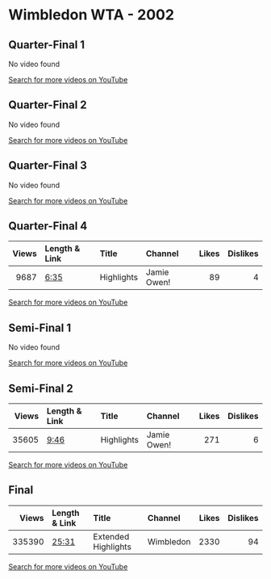 
# Wimbledon WTA - 2002
    
## Quarter-Final 1
No video found

[Search for more videos on YouTube](https://www.youtube.com/results?search_query=%22wimbledon%22+%22Williams%22+%22Likhovtseva%22+%222002%22+%22highlights%22)     

## Quarter-Final 2
No video found

[Search for more videos on YouTube](https://www.youtube.com/results?search_query=%22wimbledon%22+%22Henin%22+%22Seles%22+%222002%22+%22highlights%22)     

## Quarter-Final 3
No video found

[Search for more videos on YouTube](https://www.youtube.com/results?search_query=%22wimbledon%22+%22Mauresmo%22+%22Capriati%22+%222002%22+%22highlights%22)     

## Quarter-Final 4
|   Views | Length & Link                                       | Title      | Channel     |   Likes |   Dislikes |
|--------:|:----------------------------------------------------|:-----------|:------------|--------:|-----------:|
|    9687 | [6:35](https://www.youtube.com/watch?v=fjzg1YwqU9E) | Highlights | Jamie Owen! |      89 |          4 |

[Search for more videos on YouTube](https://www.youtube.com/results?search_query=%22wimbledon%22+%22Williams%22+%22Hantuchova%22+%222002%22+%22highlights%22)     

## Semi-Final 1
No video found

[Search for more videos on YouTube](https://www.youtube.com/results?search_query=%22wimbledon%22+%22Williams%22+%22Henin%22+%222002%22+%22highlights%22)     

## Semi-Final 2
|   Views | Length & Link                                       | Title      | Channel     |   Likes |   Dislikes |
|--------:|:----------------------------------------------------|:-----------|:------------|--------:|-----------:|
|   35605 | [9:46](https://www.youtube.com/watch?v=q6m73oY0pyk) | Highlights | Jamie Owen! |     271 |          6 |

[Search for more videos on YouTube](https://www.youtube.com/results?search_query=%22wimbledon%22+%22Williams%22+%22Mauresmo%22+%222002%22+%22highlights%22)     

## Final
|   Views | Length & Link                                        | Title               | Channel   |   Likes |   Dislikes |
|--------:|:-----------------------------------------------------|:--------------------|:----------|--------:|-----------:|
|  335390 | [25:31](https://www.youtube.com/watch?v=trdKhMHvWcI) | Extended Highlights | Wimbledon |    2330 |         94 |

[Search for more videos on YouTube](https://www.youtube.com/results?search_query=%22wimbledon%22+%22Williams%22+%22Williams%22+%222002%22+%22highlights%22)     
